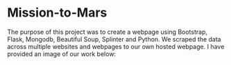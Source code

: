 # Mission-to-Mars

The purpose of this project was to create a webpage using Bootstrap, Flask, Mongodb, Beautiful Soup, Splinter and Python. We scraped the data across multiple websites and webpages to our own hosted webpage. I have provided an image of our work below:

<img>